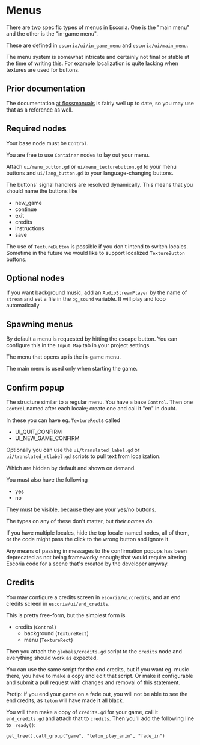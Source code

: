 # Menus

There are two specific types of menus in Escoria. One is the "main menu"
and the other is the "in-game menu".

These are defined in `escoria/ui/in_game_menu` and `escoria/ui/main_menu`.

The menu system is somewhat intricate and certainly not final or stable
at the time of writing this. For example localization is quite lacking
when textures are used for buttons.

## Prior documentation

The documentation [at flossmanuals](https://fr.flossmanuals.net/creating-point-and-click-games-with-escoria/game-menues/) is fairly well up to date,
so you may use that as a reference as well.

## Required nodes

Your base node must be `Control`.

You are free to use `Container` nodes to lay out your menu.

Attach `ui/menu_button.gd` or `ui/menu_texturebutton.gd` to your menu buttons and `ui/lang_button.gd`
to your language-changing buttons.

The buttons' signal handlers are resolved dynamically. This means that you
should name the buttons like

  * new_game
  * continue
  * exit
  * credits
  * instructions
  * save

The use of `TextureButton` is possible if you don't intend to switch locales.
Sometime in the future we would like to support localized `TextureButton` buttons.

## Optional nodes

If you want background music, add an `AudioStreamPlayer` by the name
of `stream` and set a file in the `bg_sound` variable. It will play
and loop automatically

## Spawning menus

By default a menu is requested by hitting the escape button. You can
configure this in the `Input Map` tab in your project settings.

The menu that opens up is the in-game menu.

The main menu is used only when starting the game.

## Confirm popup

The structure similar to a regular menu. You have a base `Control`.
Then one `Control` named after each locale; create one and call it "en" in doubt.

In these you can have eg. `TextureRect`s called

  * UI_QUIT_CONFIRM
  * UI_NEW_GAME_CONFIRM

Optionally you can use the `ui/translated_label.gd` or `ui/translated_rtlabel.gd`
scripts to pull text from localization.

Which are hidden by default and shown on demand.

You must also have the following

  * yes
  * no

They must be visible, because they are your yes/no buttons.

The types on any of these don't matter, but *their names do*.

If you have multiple locales, hide the top locale-named nodes, all of
them, or the code might pass the click to the wrong button and ignore it.

Any means of passing in messages to the confirmation popups has been
deprecated as not being frameworky enough; that would require altering
Escoria code for a scene that's created by the developer anyway.

## Credits

You may configure a credits screen in `escoria/ui/credits`, and an end
credits screen in `escoria/ui/end_credits`.

This is pretty free-form, but the simplest form is

  * credits (`Control`)
    * background (`TextureRect`)
    * menu (`TextureRect`)

Then you attach the `globals/credits.gd` script to the `credits` node
and everything should work as expected.

You can use the same script for the end credits, but if you want eg.
music there, you have to make a copy and edit that script. Or make
it configurable and submit a pull request with changes and removal
of this statement.

Protip: if you end your game on a fade out, you will not be able to
see the end credits, as `telon` will have made it all black.

You will then make a copy of `credits.gd` for your game, call it
`end_credits.gd` and attach that to `credits`. Then you'll add the
following line to `_ready()`:

```
get_tree().call_group("game", "telon_play_anim", "fade_in")
```

